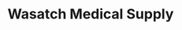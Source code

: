 ---
title: "Wasatch Medical Supply"
url: /west-jordan/wasatch-medical-supply/
shop: Sanitätshaus
---